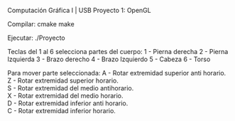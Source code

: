 Computación Gráfica I | USB 
Proyecto 1: OpenGL 

Compilar:
cmake
make

Ejecutar:
./Proyecto

Teclas del 1 al 6 selecciona partes del cuerpo:
1 - Pierna derecha 
2 - Pierna Izquierda 
3 - Brazo derecho 
4 - Brazo Izquierdo 
5 - Cabeza 
6 - Torso 

Para mover parte seleccionada:
A - Rotar extremidad superior anti horario.  
Z - Rotar extremidad superior horario.  
S - Rotar extremidad del medio antihorario.  
X - Rotar extremidad del medio horario.  
D - Rotar extremidad inferior anti horario.  
C - Rotar extremidad inferior horario. 